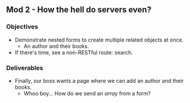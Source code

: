 ## Mod 2 - How the hell do servers even?

### Objectives

<!-- * Create won't always work! Wake up by seeing the `if foo.save` pattern.
  * Add length validation to book snippet? -->
<!-- * Show how to make a dropdown.
  * To add a book for an existing author. -->
* Demonstrate nested forms to create multiple related objects at once.
  * An author and their books.
* If there's time, see a non-RESTful route: search.

### Deliverables

* Finally, our boss wants a page where we can add an author and their books.
  * Whoo boy... How do we send an _array_ from a form?
